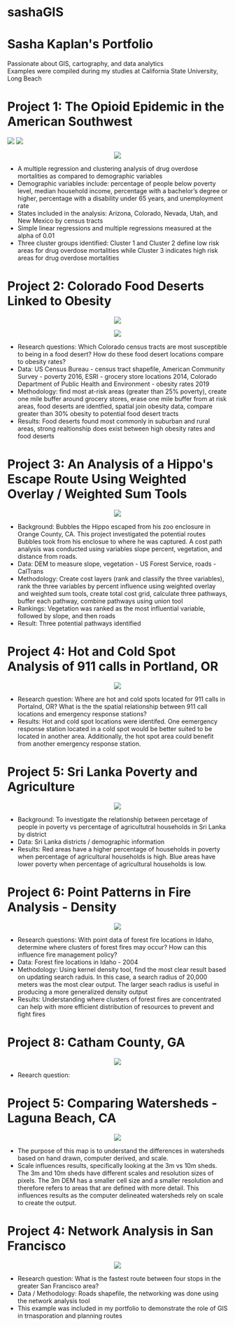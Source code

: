 # sashaGIS
# Sasha Kaplan's Portfolio
Passionate about GIS, cartography, and data analytics  
Examples were compiled during my studies at California State University, Long Beach

# Project 1: The Opioid Epidemic in the American Southwest

![](https://user-images.githubusercontent.com/96799772/147707246-0d4d37e7-14c0-4ec9-9c79-8d20c045b259.png) ![](https://user-images.githubusercontent.com/96799772/147708056-3f76574a-a816-4e90-9ddf-356d110d89f6.PNG)

<p align="center">
  <img src="https://user-images.githubusercontent.com/96799772/147713074-d82cc0b0-5e59-40d4-b390-b9d07963ae47.png"/>
</p>

* A multiple regression and clustering analysis of drug overdose mortalities as compared to demographic variables
* Demographic variables include: percentage of people below poverty level, median household income, percentage with a bachelor’s degree or higher, percentage with a disability under 65 years, and unemployment rate
* States included in the analysis: Arizona, Colorado, Nevada, Utah, and New Mexico by census tracts
* Simple linear regressions and multiple regressions measured at the alpha of 0.01
* Three cluster groups identified: Cluster 1 and Cluster 2 define low risk areas for drug overdose mortalities while Cluster 3 indicates high risk areas for drug overdose mortalities

# Project 2: Colorado Food Deserts Linked to Obesity

<p align="center">
  <img src="https://user-images.githubusercontent.com/96799772/147707251-d3bb9e75-d379-49f8-91e5-9cc1ff9fe87a.png"/>
</p>

<p align="center">
  <img src="https://user-images.githubusercontent.com/96799772/147707258-e7b21bc6-fa9d-4623-8049-55cb46ef29a5.png"/>
</p>

* Research questions: Which Colorado census tracts are most susceptible to being in a food desert?  How do these food desert locations compare to obesity rates?
* Data: US Census Bureau - census tract shapefile, American Community Survey - poverty 2016, ESRI - grocery store locations 2014, Colorado Department of Public Health and Environment - obesity rates 2019
* Methodology: find most at-risk areas (greater than 25% poverty), create one mile buffer around grocery stores, erase one mile buffer from at risk areas, food deserts are identfied, spatial join obesity data, compare greater than 30% obesity to potential food desert tracts
* Results: Food deserts found most commonly in suburban and rural areas, strong realtionship does exist between high obesity rates and food deserts

# Project 3: An Analysis of a Hippo's Escape Route Using Weighted Overlay / Weighted Sum Tools

<p align="center">
  <img src="https://user-images.githubusercontent.com/96799772/147782996-c766b136-39ad-4999-8032-1c34c7723790.png"/>
</p>

* Background: Bubbles the Hippo escaped from his zoo enclosure in Orange County, CA.  This project investigated the potential routes Bubbles took from his enclosue to where he was captured.  A cost path analysis was conducted using variables slope percent, vegetation, and distance from roads.
* Data: DEM to measure slope, vegetation - US Forest Service, roads -  CalTrans
* Methodology: Create cost layers (rank and classify the three variables), rank the three variables by percent influence using weighted overlay and weighted sum tools, create total cost grid, calculate three pathways, buffer each pathway, combine pathways using union tool
* Rankings: Vegetation was ranked as the most influential variable, followed by slope, and then roads
* Result: Three potential pathways identified

# Project 4: Hot and Cold Spot Analysis of 911 calls in Portland, OR

<p align="center">
  <img src="https://user-images.githubusercontent.com/96799772/147711658-d55774f1-f6fd-4e1e-a2a0-adccc2020744.png"/>
</p>

* Research question: Where are hot and cold spots located for 911 calls in Portalnd, OR?  What is the the spatial relationship between 911 call locations and emergency response stations?
* Results: Hot and cold spot locations were identifed.  One eemergency response station located in a cold spot would be better suited to be located in another area.  Additionally, the hot spot area could benefit from another emergency response station.

# Project 5: Sri Lanka Poverty and Agriculture

<p align="center">
  <img src="https://user-images.githubusercontent.com/96799772/147786325-8d1d9dee-20b4-426e-9cfd-5788475ea524.png"/>
</p>

* Background:  To investigate the relationship between percetage of people in poverty vs percentage of agricultutral households in Sri Lanka by district
* Data: Sri Lanka districts / demographic information
* Results: Red areas have a higher percentage of households in poverty when percentage of agricultural households is high.  Blue areas have lower poverty when percentage of agricultural households is low. 

# Project 6: Point Patterns in Fire Analysis - Density

<p align="center">
  <img src="https://user-images.githubusercontent.com/96799772/147786409-dd872714-8c7f-43b4-b65a-d28208a4d579.png"/>
</p>

* Research questions: With point data of forest fire locations in Idaho, determine where clusters of forest fires may occur?  How can this influence fire management policy?
* Data: Forest fire locations in Idaho - 2004
* Methodology: Using kernel density tool, find the most clear result based on updating search raduis.  In this case, a search radius of 20,000 meters was the most clear output.  The larger seach radius is useful in producing a more generalized density output
* Results: Understanding where clusters of forest fires are concentrated can help with more efficient distribution of resources to prevent and fight fires

# Project 8: Catham County, GA

<p align="center">
  <img src="https://user-images.githubusercontent.com/96799772/147786343-f85a6cf0-c8d0-42ab-8ee9-7eecdf204ef6.jpg"/>
</p>

* Reearch question: 

# Project 5: Comparing Watersheds - Laguna Beach, CA

<p align="center">
  <img src="https://user-images.githubusercontent.com/96799772/147785424-ff23e2f2-c70d-428b-bfc7-d3e3c2399544.png"/>
</p>

* The purpose of this map is to understand the differences in watersheds based on hand drawn, computer derived, and scale.
* Scale influences results, specifically looking at the 3m vs 10m sheds.  The 3m and 10m sheds have different scales and resolution sizes of pixels.  The 3m DEM has a smaller cell size and a smaller resolution and therefore refers to areas that are defined with more detail.  This influences results as the computer delineated watersheds rely on scale to create the output.  


# Project 4: Network Analysis in San Francisco

<p align="center">
  <img src="https://user-images.githubusercontent.com/96799772/147711093-6eaae2f3-f674-4469-bcb1-58d970fb9ad3.png"/>
</p>

* Research question: What is the fastest route between four stops in the greater San Francisco area? 
* Data / Methodology: Roads shapefile, the networking was done using the network analysis tool
* This example was included in my portfolio to demonstrate the role of GIS in trnasporation and planning routes



